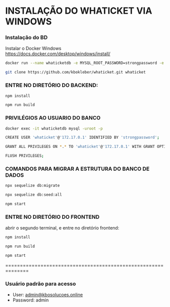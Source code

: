 # INSTALAÇÃO DO WHATICKET VIA WINDOWS

### Instalação do BD

Instalar o Docker Windows https://docs.docker.com/desktop/windows/install/

```bash
docker run --name whaticketdb -e MYSQL_ROOT_PASSWORD=strongpassword -e MYSQL_DATABASE=whaticket -e MYSQL_USER=whaticket -e MYSQL_PASSWORD=whaticket --restart always -p 3306:3306 -d mariadb:latest --character-set-server=utf8mb4 --collation-server=utf8mb4_bin
```

```bash
git clone https://github.com/kbokleber/whaticket.git whaticket
```

### ENTRE NO DIRETÓRIO DO BACKEND:

```bash
npm install
```
```bash
npm run build
```

### PRIVILÉGIOS AO USUARIO DO BANCO
```bash
docker exec -it whaticketdb mysql -uroot -p
```	
```bash
CREATE USER 'whaticket'@'172.17.0.1' IDENTIFIED BY 'strongpassword';
```
```bash
GRANT ALL PRIVILEGES ON *.* TO 'whaticket'@'172.17.0.1' WITH GRANT OPTION;
```
```bash
FLUSH PRIVILEGES;
```

### COMANDOS PARA MIGRAR A ESTRUTURA DO BANCO DE DADOS
```bash
npx sequelize db:migrate
```
```bash
npx sequelize db:seed:all
```
```bash
npm start
```

### ENTRE NO DIRETÓRIO DO FRONTEND

abrir o segundo terminal, e entre no diretório frontend:
```bash
npm install
```
```bash
npm run build
```
```bash
npm start
```

==============================================================

### Usuário padrão para acesso

* User: admin@kbosolucoes.online  
* Password: admin